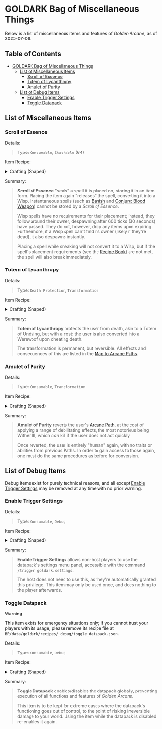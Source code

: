 # GOLDARK Bag of Miscellaneous Things

Below is a list of miscellaneous items and features of *Golden Arcane*, as of 2025-07-08.

## Table of Contents

- [GOLDARK Bag of Miscellaneous Things](#goldark-bag-of-miscellaneous-things)
  - [List of Miscellaneous Items](#list-of-miscellaneous-items)
    - [Scroll of Essence](#scroll-of-essence)
    - [Totem of Lycanthropy](#totem-of-lycanthropy)
    - [Amulet of Purity](#amulet-of-purity)
  - [List of Debug Items](#list-of-debug-items)
    - [Enable Trigger Settings](#enable-trigger-settings)
    - [Toggle Datapack](#toggle-datapack)

## List of Miscellaneous Items

### Scroll of Essence

Details:

> Type: `Consumable`, `Stackable` (64)

Item Recipe:

<details>

<summary>Crafting (Shaped)</summary>

> Notes:
>
> - For screen reader users: "None" means no item is to be put in the given slot.

![3x2 shaped crafting recipe, from top-left to bottom-right: None, Amethyst Shard, None, Paper, Paper, Paper.](./recipes/misc/spell_essence.png)

</details>

Summary:

> **Scroll of Essence** "seals" a spell it is placed on, storing it in an item form. Placing the item again "releases" the spell, converting it into a Wisp. Instantaneous spells (such as [Banish](./Spell%20Recipes.md#banish) and [Conjure: Blood Weapon](./Spell%20Recipes.md#conjure-blood-weapon)) cannot be stored by a *Scroll of Essence*.
>
> Wisp spells have no requirements for their placement; Instead, they follow around their owner, despawning after 600 ticks (30 seconds) have passed. They do not, however, drop any items upon expiring. Furthermore, if a Wisp spell can't find its owner (likely if they're dead), it also despawns instantly.
>
> Placing a spell while sneaking will not convert it to a Wisp, but if the spell's placement requirements (see the [Recipe Book](./Spell%20Recipes.md)) are not met, the spell will also break immediately.

### Totem of Lycanthropy

Details:

> Type: `Death Protection`, `Transformation`

Item Recipe:

<details>

<summary>Crafting (Shaped)</summary>

> Notes:
>
> - "Totem of Undying" can be replaced by "Enchanted Golden Apple", and yields the same item.
> - "Gold Ingot" can be replaced by "Emerald", and yields the same item.
> - For screen reader users: "None" means no item is to be put in the given slot.

![3x3 shaped crafting recipe, from top-left to bottom-right: Bone, Gold Ingot, Bone, Nether Quartz, Totem of Undying, Nether Quartz, None, Gold Ingot, None.](./recipes/misc/lycanthropy_totem.png)

</details>

Summary:

> **Totem of Lycanthropy** protects the user from death, akin to a Totem of Undying, but with a cost: the user is also converted into a Werewoof upon cheating death.
>
> The transformation is permanent, but reversible. All effects and consequences of this are listed in the [Map to Arcane Paths](./Paths.md#werewoof).

### Amulet of Purity

Details:

> Type: `Consumable`, `Transformation`

Item Recipe:

<details>

<summary>Crafting (Shaped)</summary>

> Notes:
>
> - "Golden Apple" can be replaced by "Golden Carrot" or "Glistering Melon Slice", and yields the same item.
> - For screen reader users: "None" means no item is to be put in the given slot.

![3x3 shaped crafting recipe, from top-left to bottom-right: Blaze Powder, Golden Apple, Blaze Powder, Nether Quartz, Diamond, Nether Quartz, None, Blaze Powder, None.](./recipes/misc/purity_totem.png)

</details>

Summary:

> **Amulet of Purity** reverts the user's [Arcane Path](./Paths.md), at the cost of applying a range of debilitating effects, the most notorious being Wither III, which *can* kill if the user does not act quickly.
>
> Once reverted, the user is entirely "human" again, with no traits or abilities from previous Paths. In order to gain access to those again, one must do the same procedures as before for conversion.

## List of Debug Items

Debug items exist for purely technical reasons, and all except [Enable Trigger Settings](#enable-trigger-settings) may be removed at any time with no prior warning.

### Enable Trigger Settings

Details:

> Type: `Consumable`, `Debug`

Item Recipe:

<details>

<summary>Crafting (Shaped)</summary>

> Notes:
>
> - "Paper" can be replaced by "Sugar", and yields the same item.

![3x3 shaped crafting recipe, from top-left to bottom-right: Nether Quartz, Glowstone Dust, Nether Quartz, Glowstone Dust, Paper, Glowstone Dust, Nether Quartz, Glowstone Dust, Nether Quartz.](./recipes/debug/trigger_settings.png)

</details>

Summary:

> **Enable Trigger Settings** allows non-host players to use the datapack's settings menu panel, accessible with the command `/trigger goldark.settings`.
>
> The host does not need to use this, as they're automatically granted this privilege. This item may only be used once, and does nothing to the player afterwards.

### Toggle Datapack

> [!WARNING]  
> This item exists for emergency situations only; If you cannot trust your players with its usage, please remove its recipe file at `BP/data/goldark/recipes/_debug/toggle_datapack.json`.

Details:

> Type: `Consumable`, `Debug`

Item Recipe:

<details>

<summary>Crafting (Shaped)</summary>

> Notes:
>
> - "Redstone Block" can be replaced by "Iron Block", and yields the same item.

![3x3 shaped crafting recipe, from top-left to bottom-right: Nether Quartz, Glowstone Dust, Nether Quartz, Glowstone Dust, Redstone Block, Glowstone Dust, Nether Quartz, Glowstone Dust, Nether Quartz.](./recipes/debug/toggle_datapack.png)

</details>

Summary:

> **Toggle Datapack** enables/disables the datapack globally, preventing execution of all functions and features of *Golden Arcane*.
>
> This item is to be kept for extreme cases where the datapack's functioning goes out of control, to the point of risking irreversible damage to your world. Using the item while the datapack is disabled re-enables it again.
